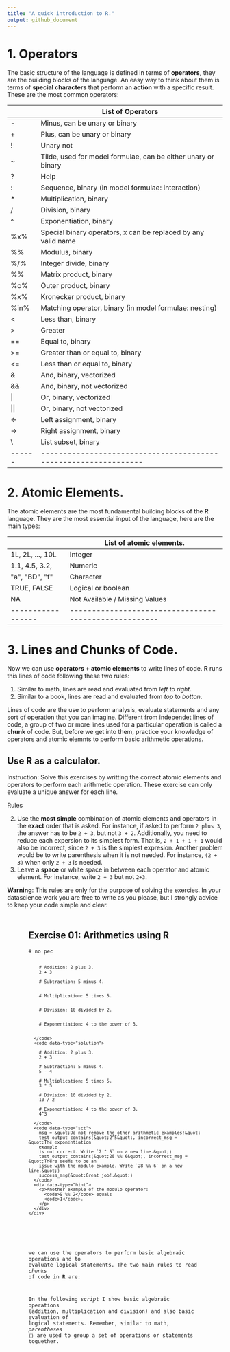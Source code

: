 ```yaml
---
title: "A quick introduction to R."
output: github_document
---
```


<!--  FORMAT: https://github.com/adam-p/markdown-here/wiki/Markdown-Cheatsheet -->

# 1. Operators

The basic structure of the language is defined in terms of **operators**, they are the building blocks of the language. An easy way to think about them is terms of **special characters** that perform an **action** with a specific result. These are the most common operators:


|      | List of Operators                                             |
|------|---------------------------------------------------------------|
| -    | Minus, can be unary or binary                                 |
| +    | Plus, can be unary or binary                                  |
| !    | Unary not                                                     |
| ~    | Tilde, used for model formulae, can be either unary or binary |
| ?    | Help                                                          |
| :    | Sequence, binary (in model formulae: interaction)             |
| \*   | Multiplication, binary                                        |
| /    | Division, binary                                              |
| ^    | Exponentiation, binary                                        |
| %x%  | Special binary operators, x can be replaced by any valid name |
| %%   | Modulus, binary                                               |
| %/%  | Integer divide, binary                                        |
| %%   | Matrix product, binary                                        |
| %o%  | Outer product, binary                                         |
| %x%  | Kronecker product, binary                                     |
| %in% | Matching operator, binary (in model formulae: nesting)        |
| <    | Less than, binary                                             |
| >    | Greater                                                       |
| ==   | Equal to, binary                                              |
| >=   | Greater than or equal to, binary                              |
| <=   | Less than or equal to, binary                                 |
| &    | And, binary, vectorized                                       |
| &&   | And, binary, not vectorized                                   |
| \|   | Or, binary, vectorized                                        |
| \|\| | Or, binary, not vectorized                                    |
| <-   | Left assignment, binary                                       |
| ->   | Right assignment, binary                                      |
| \    | List subset, binary                                           |
|------|---------------------------------------------------------------|

# 2. Atomic Elements.
The atomic elements are the most fundamental building blocks of the **R** language. They are the most essential input of the language, here are the main types:


|                 | List of atomic elements.                            |
|-----------------|-----------------------------------------------------|
| 1L, 2L, ..., 10L| Integer                                             |
| 1.1, 4.5, 3.2,  | Numeric                                             | 
| "a", "BD", "f"  | Character                                           | 
| TRUE, FALSE     | Logical or boolean                                  |
| NA              | Not Available / Missing Values                      | 
|-----------------|-----------------------------------------------------|

<!--  More generally, they help us to manipulate variables, evaluate statements, construct functions and perform any sort of operation. -->

# 3. Lines and Chunks of Code.
Now we can use **operators + atomic elements** to write lines of code. **R** runs this lines of code following these two rules:

1. Similar to math, lines are read and evaluated from *left* to *right*.
2. Similar to a book, lines are read and evaluated from *top* to *botton*.

Lines of code are the use to perform analysis, evaluate statements and any sort of operation that you can imagine. Different from independet lines of code, a group of two or more lines used for a particular operation is called a **chunk** of code. But, before we get into them, practice your knowledge of operators and atomic elemnts to perform basic arithmetic operations. 

## Use R as a calculator.

Instruction: Solve this exercises by writting the correct atomic elements and operators to perform each arithmetic operation. These exercise can only evaluate a unique answer for each line. 

Rules

2. Use the **most simple** combination of atomic elements and operators in the **exact** order that is asked. For instance,  if asked to perform  `2 plus 3`, the answer has to be `2 + 3`, but not `3 + 2`. Additionally, you need to reduce each expersion to its simplest form. That is, `2 + 1 + 1 + 1` would also be incorrect, since `2 + 3` is the simplest expresion. Another problem would be to write parenthesis when it is not needed. For instance, `(2 + 3)` when only `2 + 3` is needed.
3. Leave a **space** or white space in between each operator and atomic element. For instance, write `2 + 3` but not `2+3`.

**Warning**: This rules are only for the purpose of solving the exercies. In your datascience work you are free to write as you please, but I strongly advice to keep your code simple and clear.



<div class="exercise">
    <div class="title">
      <h2>Exercise 01: Arithmetics using R</h2>
    </div>
    <div data-datacamp-exercise data-lang="r" data-height="350">
      <code data-type="pre-exercise-code"># no pec</code>
      <code data-type="sample-code">
        
        # Addition: 2 plus 3. 
        2 + 3

        # Subtraction: 5 minus 4.
        
        
        # Multiplication: 5 times 5.
        
        
        # Division: 10 divided by 2.
        

        # Exponentiation: 4 to the power of 3.
        
        
      </code>
      <code data-type="solution">
        
        # Addition: 2 plus 3. 
        2 + 3

        # Subtraction: 5 minus 4.
        5 - 4

        # Multiplication: 5 times 5.
        3 * 5

        # Division: 10 divided by 2.
        10 / 2        

        # Exponentiation: 4 to the power of 3.
        4^3
        
      </code>
      <code data-type="sct">
        msg = &quot;Do not remove the other arithmetic examples!&quot;
        test_output_contains(&quot;2^5&quot;, incorrect_msg = &quot;The exponentiation
        example
        is not correct. Write `2 ^ 5` on a new line.&quot;)
        test_output_contains(&quot;28 %% 6&quot;, incorrect_msg = &quot;There seems to be an
        issue with the modulo example. Write `28 %% 6` on a new line.&quot;)
        success_msg(&quot;Great job!.&quot;)
      </code>
      <div data-type="hint">
        <p>Another example of the modulo operator:
          <code>9 %% 2</code> equals
          <code>1</code>.
        </p>
      </div>
    </div>
  </div>


we can use the operators to perform basic algebraic operations and to
evaluate logical statements. The two main rules to read *chunks* of code in **R** are:


In the following *script* I show basic algebraic operations (addition, multiplication and division) and also basic evaluation of logical statements. Remember, similar to math, *parentheses* `()` are used to group a set of operations or statements toguether.

<script src="https://gist.github.com/Wario84/dede4f20b6fedc920b696d81810dbe95.js"></script>

<!-- ``` -->
<!-- # Addition and Substraction -->
<!-- 1 + 5 -->
<!-- 1 - 7 -->

<!-- # Multiplication -->
<!-- 5 * 6 -->

<!-- # Division -->
<!-- 3 / 2 -->

<!-- # Powers -->
<!-- 4 ^ -1 -->

<!-- # Use of brackets -->
<!-- 4 / (6 * 6) * (2 - 4) -->

<!-- # Integer division -->
<!-- 6 %/% 4 -->

<!-- # Returns the remainder -->
<!-- 6 %% 4 -->

<!-- # Series -->
<!-- 4:7 -->

<!-- # Logical Statements -->
<!-- (TRUE == FALSE) == FALSE -->

<!-- (F == F) == T -->

<!-- 4 > 5 -->

<!-- 7 < 2 -->

<!-- (6 * 7) == (7 * 6) -->

<!-- c(2, 3) == c(3, 2) -->

<!-- c(3, 2) == c(3, 2) -->

<!-- (3 + 2) & (2 + 3) == 5 -->

<!-- # Vectorized: Evaluates element by element -->
<!-- c(2, 3, 4) | c(2, 3, 4) == c(2, 3, 4) -->

<!-- # Not vectorlized, outputs a single statement -->
<!-- c(2, 3, 4) || c(2, 3, 4) == c(2, 3, 4) -->

<!-- c(2, 3) %in% c(2, 4, 3) -->
<!-- ``` -->

# Objects

**R** is an [object-oriented programming language](https://adv-r.hadley.nz/oo.html), which means for simplicity that everything aside the *operators* and *syntaxis* is defined an object.

This objects have specific *attributes* which can be retrieved by *functions*, such as: class `class(x)`, structure `str(x)`; type of `typeof(x)`. Unidimensional objects such as *vectors* and *lists* are compatible with the `length(x)` which returns their number of elements for instance. However, more complex objects (multidimensional), such as *matrices* and *data frames* have dimensions, returned by `dim(x)`, also `nrow(x)` and `ncol(x)` to estimate the number of rows and columns respectively.

Pay attention to the use of the *left assignment* `<-` for storing objects; the *parenthesis* `()` for declaring arguments of functions; and *brakets* `[]` or the *dollar* sign `$` for subsetting objects. 

## Vectors (Also called atomic vectors).

<script src="https://gist.github.com/Wario84/cd415690520f05bce0c481320e040043.js"></script>


 <!-- ```r  -->

<!--  ### Vectors #### -->

<!-- # Empty vectors -->
<!-- z <- NULL -->
<!-- class(z) -->
<!-- length(z) -->
<!-- typeof(z) -->


<!-- # Numeric Vectors -->
<!-- a <- c('a' = 2.3, 'b' = 4) -->
<!-- a -->

<!-- a1 <- c(4, 7) -->
<!-- names(a1) <- c('a', 'b') -->
<!-- a1 -->

<!-- c <- c(NA, 6, -Inf) -->
<!-- class(a) -->
<!-- length(a) -->
<!-- typeof(a) -->


<!-- # Integers -->
<!-- b <- c(2L, 9L) -->
<!-- class(b) -->
<!-- length(b) -->
<!-- typeof(b) -->

<!-- # Logical -->
<!-- d <- c(T, F) -->
<!-- class(d) -->
<!-- typeof(d) -->

<!-- # Character -->
<!-- e <- c("A", 'B') -->
<!-- class(e) -->
<!-- typeof(e) -->

<!-- # Factor (Categorical Variable) -->
<!-- f <- factor(1:2) -->
<!-- levels(f) <- c('male', "female") -->
<!-- nlevels(f) -->
<!-- levels(f) -->
<!-- is.ordered(f) -->

<!-- g <- -->
<!-- factor(1:3, -->
<!-- labels = c('poor', 'good', 'excelent'), -->
<!-- ordered = T) -->
<!-- is.ordered(g) -->

<!--  ``` -->

## Matrices.
Are 2-dimensional arrays of data of one single type of atomic object. Matrices help run statistical analysisand any kind of algorithm that requires mathematical manipulation. A key aspect of a matrix is that their type is inherited by one single atomic object. Create a matrix with a numeric vector as elements and run the **typeof** function. Then add an extra column but these time use a character vector and verify the change in the attributes of the object with **typeof**. Notice that you can not use mathematical operators if the matrix is *character* type.


<script src="https://gist.github.com/Wario84/174663009414a06a689d112f9e1122e0.js"></script>

<!-- # USE RStudio with a Markdown document to comment multiple lines: ctrl + shift + c -->
<!-- ```r  -->
<!-- ### Matrices #### -->
<!-- # Basic -->
<!-- A <- matrix(1:9, ncol = 3, byrow = T) -->
<!-- class(A) -->
<!-- typeof(A) -->
<!-- # Add a column with character elements -->
<!-- Z <- matrix(c(1:9, LETTERS[1:3]), ncol = 4, byrow = T) -->
<!-- class(Z) -->
<!-- typeof(Z) -->
<!-- # Math operators don't work. -->
<!-- Z+Z -->
<!-- # Chance the elements of the matrix -->
<!-- A[upper.tri(A)] <- 1 -->
<!-- A[lower.tri(A)] <- 2 -->
<!-- diag(A) <- 3 -->
<!-- A -->
<!-- # Combining vectors by column -->
<!-- B <- cbind(2:0, 1:3, 0:2) -->
<!-- B -->
<!-- # Combining vectors by row -->
<!-- C <- rbind(1:3, 4:6, 7:9) -->
<!-- C -->
<!-- ### Basic Linear Algebra #### -->
<!-- # Vector Operations -->
<!-- 4 * a -->
<!-- (a) ^ -1 -->
<!-- a + a1 -->
<!-- # M. Transpose -->
<!-- t(A) -->
<!-- # M. Addition -->
<!-- A + B - C -->
<!-- # Dot Product -->
<!-- A %*% B -->
<!-- # Cross Product -->
<!-- t(A) %*% B == crossprod(A, B) -->
<!-- # Inverse -->
<!-- C <- matrix(c(39L, 8L, 71L, 72L, 54L, 42L, 76L, 77L, 15L), ncol = 3) -->
<!-- D <- solve(C) -->
<!-- C %*% D -->
<!-- round(C %*% D) -->
<!-- # Eigen values and vectors -->
<!-- eigen(C) -->
<!-- e <- eigen(C)$vector -->
<!-- v <- eigen(C)$value -->
<!-- C %*% e[, 1] == v[1] * e[, 1] -->
<!-- all.equal(as.vector(C %*% e[, 1]), v[1] * e[, 1]) -->
<!-- ``` -->

## Data Frames
*Data Frames* have a more heterogeneous structure, whereas vectors an matrices belong to a specific *typeof* object, data frames can have multiple types in each column.

<script src="https://gist.github.com/Wario84/c4febe856a8e8124f98c02a13477849d.js"></script>

<!-- ```r -->
<!-- ## Basic df -->
<!-- df <- -->
<!--   data.frame( -->
<!--   A = LETTERS[1:5], -->
<!--   B = factor(letters[1:5]), -->
<!--   C = 1L:5L, -->
<!--   D = c(2.4, 2, 3, 9, 7) -->
<!--   ) -->

<!--   # Dimension (Number of rows and columns) -->
<!--   dim(df) -->

<!--   # nb. of columns -->
<!--   ncol(df) -->
<!--   # nb. of rows -->
<!--   nrow(df) -->
<!--   # Structure -->
<!--   str(df) -->
<!--   # Class of each column -->
<!--   lapply(df, class) -->
<!--   # basic statistics -->
<!--   summary(df) -->
<!--   # Print head -->
<!--   head(df, 3) -->
<!--   # Print bottom -->
<!--   tail(df) -->
<!-- ## Bipartide Projection (Useful for networks) -->
<!-- #Other examples and benchmarks: https://goo.gl/v4ZbnM   -->
<!-- bp <- data.frame(papers=c(rep('A',3), rep('B', 2), 'C'), authors=c(1:3, 2:3, 4)) -->
<!-- bp   -->
<!-- # Incidence Matrix -->
<!-- py <- table(bp) -->
<!-- py -->
<!-- # Adjacency Matrix -->
<!-- py <- crossprod(py) -->
<!-- py -->
<!-- ``` -->

## Functions

*Functions* are very usefull when we need to perfrom the same operation(s) multiple times.

<script src="https://gist.github.com/Wario84/d04917a054eb17ac0869c295993b03d7.js"></script>

<!-- ```r  -->

<!-- # Write a naive funtion of degree from an adjacency matrix -->
<!-- n <- 5 -->
<!-- A <- matrix(sample(0:1, n * n, replace = T), ncol = n) -->
<!-- rownames(A) <- LETTERS[1:n] -->
<!-- colnames(A) <- LETTERS[1:n] -->
<!-- #remove loops -->
<!-- diag(A) <- 0 -->

<!-- s.degree <- function(x) { -->
<!-- n <- ncol(x) -->
<!-- d <- x %*% rep(1, n) -->
<!-- colnames(d) <- 'Degree' -->
<!-- d -->
<!-- } -->

<!-- s.degree(A) -->

<!-- ``` -->

## Lists

*Lists* are the most flexible structure, we can store multiple objects of different classes. A *data frame* is a list with a particular structure. We can use `dput` function to print and store the structure of any object, also helps to create reproducible examples.[^3]

<script src="https://gist.github.com/Wario84/6306f9d675c6a90e038ae3f67f77b484.js"></script>

<!-- # Print the structure of the df -->
<!-- dput(df) -->

<!-- #Store a vector, matrix, data.frame, function and a list together -->
<!-- s <- list(c(1:3)) -->
<!-- l <- list( -->
<!--   factor = f, -->
<!--   matrix = A, -->
<!--   data.frame = df, -->
<!--   list = s) -->

<!-- # Structure   -->
<!-- str(l) -->

<!-- # Class of each element of a list. -->
<!-- lapply(l, class) -->


## Indexing Objects

The syntaxys for subsetting changes slightly from object to object, but
in general, we can subset in three ways: *nominal, numeric, logical*.
**Data frames** and **lists** use a special operator: **\$**.

<script src="https://gist.github.com/Wario84/f7e48eb4754f40c3e87ce55aaf61586b.js"></script>

<!-- ```r -->
<!-- ### Nominal #### -->
<!-- ## vectors ## -->
<!-- names(a) -->
<!-- a['a'] -->
<!-- a['b'] -->

<!-- ## matrices ## -->
<!-- A[c('A', 'C'), c('D', 'E')] -->

<!-- ## data.frames ## -->
<!-- df[c('A', 'D')] -->

<!-- ## list ## -->
<!-- l[c('factor', 'matrix')] -->

<!-- ### Numeric #### -->

<!-- ## vectors ## -->
<!-- a[1] -->

<!-- ## matrices ## -->
<!-- A[2:3, 4] -->

<!-- ## data.frames ## -->
<!-- df[1:5, 2:3] -->

<!-- ## list ## -->
<!-- # The matrix -->
<!-- l[2] -->
<!-- # Carefull, this is still a list -->
<!-- class(l[2]) -->
<!-- # To get the matrix, we use double brakets -->
<!-- class(l[[2]]) -->
<!-- # The second column of the matrix -->
<!-- l[[2]][, 2] -->

<!-- ### Logical #### -->

<!-- ## vectors ## -->
<!-- a[c(TRUE, FALSE)] -->

<!-- ## matrices ## -->
<!-- A[upper.tri(A)] -->

<!-- ## data.frames ## -->
<!-- df[, c(rep(FALSE, 3), TRUE)] -->

<!-- ## list ## -->
<!-- # Extract the data.frame -->
<!-- l[unlist(lapply(l, class)) == 'data.frame'] -->

<!-- ### Combinations ### -->
<!-- A[2:3, c('C', 'D')] -->

<!-- ### Special OP #### -->
<!-- #Subset a Column -->
<!-- df$A -->
<!-- #Subset the df in a list, an print column D -->
<!-- l$data.frame$C -->
<!-- l$matrix[,4] -->
<!-- ``` -->

## Control Flow

Basic structure of `if`, `else` and `ifelse` statetements.

<script src="https://gist.github.com/Wario84/05c739c815f793ffed9ad7ccbff7fb14.js"></script>

<!-- ```r -->
<!-- condition <- 7 -->
<!-- if (condition == 7) { -->
<!--   print('Yes it is...') -->
<!-- } -->

<!-- ## Is the graph connected? -->
<!-- # A graph is connected if there is a path between every pair of vertices. -->
<!-- # If degree > 0 for every vertex the graph is connected -->
<!-- diag(py) <- 0 -->

<!-- is.connected <- function(am) { -->
<!--   d <- s.degree(am) -->
<!--   if (all(d > 0)) { -->
<!--     print('Graph is connected') -->
<!--   } else{ -->
<!--     print('Graph is disconnected') -->
<!--   }} -->

<!-- py -->
<!-- is.connected(py) -->

<!-- ## Evaluate multiple conditions (and, or) -->
<!-- #Check if the am has multiple edges or loops, -->
<!-- #then, simplify before computing degree. -->

<!-- is.sim_multi <- function(am) { -->
<!--   #check for multiple edges -->
<!--   mult.ed <- any(am > 1) -->
<!--   #check for loops -->
<!--   loops <- sum(diag(am)) != 0 -->
<!--   type <- c('The graph has:', 'multi edges', 'and loops.') -->
<!--   if (mult.ed | loops) { -->
<!--     am[am > 1] <- 1 -->
<!--     diag(am) <- 0 -->
<!--     print(paste(type[c(T, mult.ed,  loops)], collapse = " ")) -->
<!--   } else { -->
<!--     print("The graph is simple") -->
<!--   } -->
<!-- } -->

<!-- is.sim_multi(B) -->
<!-- is.sim_multi(A) -->


<!-- # Count the number of edges, and vertices, if edges > vertices, count edges -->
<!-- # and print, if else, edges < vertices, count vertices, and print -->
<!-- # else, print equal -->
<!-- no.ver.edges <- function(am) { -->
<!--   #vertices -->
<!--   v <- ncol(am) -->
<!--   #edges -->
<!--   e <- sum(am > 0) -->
<!--   if (e > v) { -->
<!--     print(paste('Edges:', e)) -->
<!--   } else if (e < v) { -->
<!--     print(paste('Vertices:', v)) -->
<!--   } else{ -->
<!--     paste('Vertices and Edges:', v) -->
<!--   } -->
<!-- } -->

<!-- no.ver.edges(A) -->
<!-- no.ver.edges(B) -->


<!-- #### ifelse function #### -->
<!-- #if else function is very efficient but it's partially vectorize: -->
<!-- # Its output is the same length as input. -->

<!-- #The input is a vector of three(one is false) -->
<!-- c(4, 5, 7) > c(3, 9, 6) -->

<!-- # if else evaluates as any() -->
<!-- ifelse(4>7, "YES", "NO") -->
<!-- length(4>7) -->
<!-- ifelse(7>4, "YES", "NO") -->

<!-- ifelse(c(4, 5, 7) > c(3, 9, 6), 'YES', 'NO') -->
<!-- any(c(4, 5, 7) > c(3, 9, 6)) -->

<!-- # if else can be nested and the syntax it's tricky but efficient. -->
<!-- is.sym <- -->
<!--   function(am) { -->
<!--     ifelse(ncol(am) != nrow(am), -->
<!--            'Not symmetric', -->
<!--            ifelse(all(am[upper.tri(am)] == am[lower.tri(am)]), 'Symmetric', 'Squared')) -->
<!--   } -->
<!-- A -->
<!-- is.sym(A) -->
<!-- B[3, 2] <- 1 -->
<!-- B -->
<!-- is.sym(B) -->
<!-- ``` -->

## `lapply` family of functions

The `lapply` function takes a list as the first argument and applies a
function to all the elements of the list. The function has two main
advantages, first improves the readability of the code by avoiding the
overuse of loops. Secondly, `lapply` is more flexible in comparison to
the `apply` function, because can take a list of multiple non list
objects to perform functions over each element of the `list`.

<script src="https://gist.github.com/Wario84/641b9b04471e5ffd0cf817d323ac9cec.js"></script>

<!-- ```r -->
<!-- # Example of sum all the columns of a matrix -->
<!-- ma <- matrix(sample(1:100,25), ncol = 5, nrow = 5) -->

<!-- # Using a loop -->
<!-- col.cum <- vector('numeric', length = 0) -->
<!-- for(c in 1:ncol(ma)){col.cum <- c(col.cum, sum(ma[,c])) } -->
<!--   # Using the apply function -->
<!-- apply(ma,2,sum)==col.cum -->

<!-- # Example of sum each row of a matrix -->
<!-- # Using a loop -->
<!-- row.cum <- vector('numeric', length = 0) -->
<!-- for(r in 1:ncol(ma)){row.cum <- c(row.cum, sum(ma[r,])) } -->
<!--   # Using the apply function -->
<!-- apply(ma,1,sum)==row.cum -->
<!--   # Using linear algebra (For simpler functions is better to use linear algebra) -->
<!-- apply(ma,1,sum)==row.cum&c(ma%*%rep(1,ncol(ma))) -->

<!--  # Example, how many times a string [A-] appears in a column? -->
<!-- ma <- matrix(replicate(5, sample(LETTERS[1:10],5)), ncol = 5, nrow = 5, byrow = TRUE) -->
<!-- lvls <- unique(c(ma)) -->
<!-- apply(ma,2,function(x) {  -->
<!--   table(factor(x,levels=lvls)) -->
<!-- }) -->
<!-- ``` -->


<html>
<head>
  <meta charset="utf-8" />
  <title>DataCamp Light | Standalone example</title>
  <link rel='shortcut icon' type='image/x-icon' href='https://www.datacamp.com/assets/favicon.ico'/>
  <style>
    .exercise {
      margin: 50px;
    }
  </style>

  <script async src="https://cdn.datacamp.com/dcl-react.js.gz"></script>
<script async src='/cdn-cgi/bm/cv/669835187/api.js'></script></head>
<body>
  <div class="exercise">
    <div class="title">
      <h2>This is an python exercise with a plot</h2>
    </div>

    <div data-datacamp-exercise data-lang="python" data-height="auto">
      <code data-type="pre-exercise-code"></code>
      <code data-type="sample-code">
        import numpy as np
        import matplotlib.pyplot as plt

        x = np.arange(0, 5, 0.1);
        y = np.sin(x)
        plt.plot(x, y)
        plt.show()
      </code>
      <code data-type="solution"></code>
      <code data-type="sct"></code>
      <div data-type="hint">Just press 'Run'.</div>
    </div>
  </div>
  <div class="exercise">
    <div class="title">
      <h2>How it works</h2>
    </div>
    <div data-datacamp-exercise data-lang="r" data-height="500">
      <code data-type="pre-exercise-code"># no pec</code>
      <code data-type="sample-code">
        # Calculate 3 + 4
        3 + 4

        # Calculate 6 + 12
      </code>
      <code data-type="solution">
        # Calculate 3 + 4
        3 + 4

        # Calculate 6 + 12
        6 + 12</code>
      <code data-type="sct">
        test_output_contains(&quot;18&quot;, incorrect_msg = &quot;Make sure to add `6 + 12`
        on
        a new line. Do not start the line with a `#`, otherwise your R code is not executed!&quot;)
        success_msg(&quot;Awesome! See how the console shows the result of the R code you
        submitted? Now that you&#39;re familiar with the interface, let&#39;s get down to R
        business!&quot;)
      </code>
      <div data-type="hint">
        <p>Just add a line of R code that calculates the sum of 6 and 12, just like the
          example
          in the sample code!</p>
      </div>
    </div>
  </div>
  <div class="exercise">
    <div class="title">
      <h2>Arithmetic with R</h2>
    </div>
    <div data-datacamp-exercise data-lang="r" data-height="350">
      <code data-type="pre-exercise-code"># no pec</code>
      <code data-type="sample-code">
        # An addition
        5 + 5

        # A subtraction
        5 - 5

        # A multiplication
        3 * 5

        # A division
        (5 + 5) / 2

        # Exponentiation


        # Modulo
      </code>
      <code data-type="solution">
        # An addition
        5 + 5

        # A subtraction
        5 - 5

        # A multiplication
        3 * 5

        # A division
        (5 + 5) / 2

        # Exponentiation
        2 ^ 5

        # Modulo
        28 %% 6
      </code>
      <code data-type="sct">
        msg = &quot;Do not remove the other arithmetic examples!&quot;
        test_output_contains(&quot;2^5&quot;, incorrect_msg = &quot;The exponentiation
        example
        is not correct. Write `2 ^ 5` on a new line.&quot;)
        test_output_contains(&quot;28 %% 6&quot;, incorrect_msg = &quot;There seems to be an
        issue with the modulo example. Write `28 %% 6` on a new line.&quot;)
        success_msg(&quot;Great! Head over to the next exercise.&quot;)
      </code>
      <div data-type="hint">
        <p>Another example of the modulo operator:
          <code>9 %% 2</code> equals
          <code>1</code>.
        </p>
      </div>
    </div>
  </div>
  <div class="exercise">
    <div class="title">
      <h2>Variable assignment</h2>
    </div>
    <div data-datacamp-exercise data-lang="r" data-height="350">
      <code data-type="pre-exercise-code"># no pec</code>
      <code data-type="sample-code">
        # Assign the value 42 to x
        x &lt;-

        # Print out the value of the variable x
        x
      </code>
      <code data-type="solution">
        # Assign the value 42 to x
        x &lt;- 42

        # Print out the value of the variable x
        x
      </code>
      <code data-type="sct">
        test_object(&quot;x&quot;, undefined_msg = &quot;Make sure to define a variable `x`.&quot;,
        incorrect_msg = &quot;Make sure that you assign the correct value to `x`.&quot;)
        success_msg(&quot;Good job! Have you noticed that R does not print the value of a
        variable to the console when you did the assignment? `x &lt;- 42` did not generate
        any
        output, because R assumes that you will be needing this variable in the future.
        Otherwise you wouldn&#39;t have stored the value in a variable in the first place,
        right? Proceed to the next exercise!&quot;)
      </code>
      <div data-type="hint">
        <p>Look at how the value 4 was assigned to
          <code>my_variable</code> in the exercise&#39;s assignment. Do the exact same
          thing
          in the editor, but now assign 42 to the variable
          <code>x</code>.
        </p>
      </div>
    </div>
  </div>
  <div class="exercise">
    <div class="title">
      <h2>Variable assignment (2)</h2>
    </div>
    <div data-datacamp-exercise data-lang="r" data-height="350">
      <code data-type="pre-exercise-code"># no pec</code>
      <code data-type="sample-code">
        # Assign the value 5 to the variable my_apples


        # Print out the value of the variable my_apples
      </code>
      <code data-type="solution">
        # Assign the value 5 to the variable my_apples
        my_apples &lt;- 5

        # Print out the value of the variable my_apples
        my_apples
      </code>
      <code data-type="sct">
        test_object(&quot;my_apples&quot;,
        undefined_msg = &quot;Please make sure to define a variable `my_apples`.&quot;,
        incorrect_msg = &quot;Make sure that you assign the correct value to `my_apples`.&quot;)
        test_output_contains(&quot;my_apples&quot;, incorrect_msg = &quot;Have you
        explicitly
        told R to print out the `my_apples` variable to the console?&quot;)
        success_msg(&quot;Great! Continue to the next exercise!&quot;)
      </code>
      <div data-type="hint">
        <p>Remember that if you want to assign a number or an object to a variable in R, you
          can
          make use of the assignment operator
          <code>&lt;-</code>. Alternatively, you can use
          <code>=</code>, but
          <code>&lt;-</code> is widely preferred in the R community.
        </p>
      </div>
    </div>
  </div>
  <div class="exercise">
    <div class="title">
      <h2>Variable assignment (3)</h2>
    </div>
    <div data-datacamp-exercise data-lang="r" data-height="350">
      <code data-type="pre-exercise-code"># no pec</code>
      <code data-type="sample-code">
        # Assign a value to the variables my_apples and my_oranges
        my_apples &lt;- 5


        # Add these two variables together


        # Create the variable my_fruit
      </code>
      <code data-type="solution">
        # Assign a value to the variables my_apples and my_oranges
        my_apples &lt;- 5
        my_oranges &lt;- 6

        # Add these two variables together
        my_apples + my_oranges

        # Create the variable my_fruit
        my_fruit &lt;- my_apples + my_oranges
      </code>
      <code data-type="sct">
        test_object(&quot;my_apples&quot;, incorrect_msg = &quot;Keep the line that assigns
        5 to
        `my_apples`.&quot;)
        test_object(&quot;my_oranges&quot;, incorrect_msg = &quot;Keep the line that assigns
        6
        to `my_oranges`.&quot;)
        test_output_contains(&quot;my_apples + my_oranges&quot;,
        incorrect_msg = &quot;Make sure to print out the result of adding `my_apples` and
        `my_oranges`. The code example in the description already gives away the answer to
        this
        instruction!&quot;)
        msg &lt;- &quot;Have you used `my_fruit &lt;- my_apples + my_oranges` to create the
        `my_fruit` variable?&quot;
        test_object(&quot;my_fruit&quot;, undefined_msg = msg, incorrect_msg = msg)
        success_msg(&quot;Nice one! The great advantage of doing calculations with variables
        is
        reusability. If you just change `my_apples` to equal 12 instead of 5 and rerun the
        script, `my_fruit` will automatically update as well. Continue to the next exercise.&quot;)
      </code>
      <div data-type="hint">
        <p>
          <code>my_fruit</code> is just the sum of
          <code>my_apples</code> and
          <code>my_oranges</code>. You can use the
          <code>+</code> operator to sum the two and
          <code>&lt;-</code> to assign that value to the variable
          <code>my_fruit</code>.
        </p>
      </div>
    </div>
  </div>
  <div class="exercise">
    <div class="title">
      <h2>Apples and oranges</h2>
    </div>
    <div data-datacamp-exercise data-lang="r" data-height="350">
      <code data-type="pre-exercise-code"># no pec</code>
      <code data-type="sample-code">
        # Assign a value to the variable my_apples
        my_apples &lt;- 5

        # Fix the assignment of my_oranges
        my_oranges &lt;- &quot;six&quot;

        # Create the variable my_fruit and print it out
        my_fruit &lt;- my_apples + my_oranges
        my_fruit
      </code>
      <code data-type="solution">
        # Assign a value to the variable my_apples
        my_apples &lt;- 5

        # Fix the assignment of my_oranges
        my_oranges &lt;- 6

        # Create the variable my_fruit and print it out
        my_fruit &lt;- my_apples + my_oranges
        my_fruit
      </code>
      <code data-type="sct">
        test_error(incorrect_msg = &quot;You can do this by setting the `my_oranges`
        variable to
        a numeric value, not a string!&quot;)
        test_object(&quot;my_apples&quot;, incorrect_msg = &quot;Make sure that `my_apples`
        still contains `5`.&quot;)
        test_object(&quot;my_oranges&quot;, incorrect_msg = &quot;Make sure that
        `my_oranges` is
        equal to `6`.&quot;)
        test_object(&quot;my_fruit&quot;, incorrect_msg = &quot;The value of `my_fruit` is
        not
        correct. It should be 11, the sum of `my_apples` and `my_oranges`.&quot;)
        test_output_contains(&quot;my_fruit&quot;, incorrect_msg = &quot;Don&#39;t remove
        the
        line that prints out `my_fruit`.&quot;)
        success_msg(&quot;Awesome, keep up the good work! Continue to the next exercise.&quot;)
      </code>
      <div data-type="hint">
        <p>You have to assign the numeric value
          <code>6</code> to the
          <code>my_oranges</code> variable instead of the character value
          <code>&quot;six&quot;</code>. Note how the quotation marks are used to indicate
          that
          <code>&quot;six&quot;</code> is a character.
        </p>
      </div>
    </div>
  </div>
  <div class="exercise">
    <div class="title">
      <h2>Basic data types in R</h2>
    </div>
    <div data-datacamp-exercise data-lang="r" data-height="350">
      <code data-type="pre-exercise-code"># no pec</code>
      <code data-type="sample-code">
        # Change my_numeric to be 42
        my_numeric &lt;- 42.5

        # Change my_character to be &quot;universe&quot;
        my_character &lt;- &quot;some text&quot;

        # Change my_logical to be FALSE
        my_logical &lt;- TRUE
      </code>
      <code data-type="solution">
        # Change my_numeric to be 42
        my_numeric &lt;- 42

        # Change my_character to be &quot;universe&quot;
        my_character &lt;- &quot;universe&quot;

        # Change my_logical to be FALSE
        my_logical &lt;- FALSE
      </code>
      <code data-type="sct">
        test_object(&quot;my_numeric&quot;, incorrect_msg = &quot;Have you correctly changed
        the
        declaration of `my_numeric` so it contains the value 42?&quot;)
        test_object(&quot;my_character&quot;, incorrect_msg = &quot;Have you correctly
        changed
        `my_character` to `\&quot;universe\&quot;`? Don&#39;t forget the quotes!&quot;)
        test_object(&quot;my_logical&quot;, incorrect_msg = &quot;Have you correctly changed
        `my_logical` to `FALSE`? All letters of `FALSE` should be capitalized!&quot;)
        success_msg(&quot;Great work! Continue to the next exercise.&quot;)
      </code>
      <div data-type="hint">
        <p>Replace the values in the editor with the values that are provided in the
          exercise.
          For example:

          <code>my_numeric &lt;- 42</code> assigns the value 42 to the variable
          <code>my_numeric</code>.
        </p>
      </div>
    </div>
  </div>
  <div class="exercise">
    <div class="title">
      <h2>What's that data type?</h2>
    </div>
    <div data-datacamp-exercise data-lang="r" data-height="350">
      <code data-type="pre-exercise-code"># no pec</code>
      <code data-type="sample-code">
        # Declare variables of different types
        my_numeric &lt;- 42
        my_character &lt;- &quot;universe&quot;
        my_logical &lt;- FALSE

        # Check class of my_numeric
        class(my_numeric)

        # Check class of my_character


        # Check class of my_logical
      </code>
      <code data-type="solution">
        # Declare variables of different types:
        my_numeric &lt;- 42
        my_character &lt;- &quot;universe&quot;
        my_logical &lt;- FALSE

        # Check class of my_numeric
        class(my_numeric)

        # Check class of my_character
        class(my_character)

        # Check class of my_logical
        class(my_logical)
      </code>
      <code data-type="sct">
        msg &lt;- &quot;Do not change the declaration of the variables!&quot;
        lapply(c(&quot;my_numeric&quot;, &quot;my_character&quot;, &quot;my_logical&quot;),
        test_object, undefined_msg = msg, incorrect_msg = msg)
        patt &lt;- &quot;Have you included `class(%1$s)` to print out the data type of
        `%1$s`?&quot;
        test_output_contains(&quot;class(my_numeric)&quot;,
        incorrect_msg = &quot;Do not remove the code that prints out the type of
        `my_numeric`.&quot;)
        test_output_contains(&quot;class(my_character)&quot;,
        incorrect_msg = sprintf(patt, &quot;my_character&quot;))
        test_output_contains(&quot;class(my_logical)&quot;,
        incorrect_msg = sprintf(patt, &quot;my_logical&quot;))
        success_msg(&quot;Congratulations! This was the last exercise for this chapter. Head
        over to the next chapter to get immersed in the world of vectors!&quot;)
      </code>
      <div data-type="hint">
        <p>The code that prints the data type of
          <code>my_numeric</code> is already included; do a similar things for
          <code>my_character</code> and
          <code>my_logical</code>.
        </p>
      </div>
    </div>
  </div>

<script type="text/javascript">(function(){window['__CF$cv$params']={r:'60c84adf8f0efa94',m:'6264a6c7b7098b4664f0029861e33345e755ecfb-1609798256-1800-AZ5SiMx9+8i1DUaATF29pUU2DgD2hGBahMTLzCp0u9zdneaWsgKHvJYIb63Nx6Kzrq22t/E1NgZ80qHhsGzmOUnf6ustaizE64ZpsRpRyOr+rEzbRTMYNIUp1ONMTGQCO+iTTwZJ9vTD6t2y4viZZeePccInWm+gDseSQ66FC7lD',s:[0x2d0011f590,0x51d56ce6c4],}})();</script></body>
</html>
